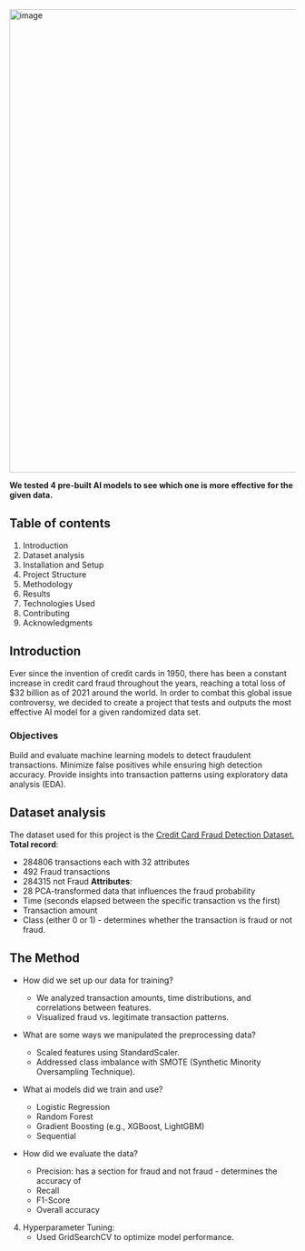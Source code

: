 <img width="815" alt="image" src="https://github.com/user-attachments/assets/4c9dfc71-05db-4a81-93a1-b80d5de7f84d" />


**We tested 4 pre-built AI models to see which one is more effective for the given data.**

## Table of contents ## 
1. Introduction
2. Dataset analysis
3. Installation and Setup
4. Project Structure
5. Methodology
6. Results
7. Technologies Used
8. Contributing
9. Acknowledgments

## Introduction ##
Ever since the invention of credit cards in 1950, there has been a constant increase in credit card fraud throughout the years, reaching a total loss of $32 billion as of 2021 around the world. In order to combat this global issue controversy, we decided to create a project that tests and outputs the most effective AI model for a given randomized data set. 

### Objectives ###
Build and evaluate machine learning models to detect fraudulent transactions.
Minimize false positives while ensuring high detection accuracy.
Provide insights into transaction patterns using exploratory data analysis (EDA).
## Dataset analysis ##
The dataset used for this project is the [Credit Card Fraud Detection Dataset.](https://www.kaggle.com/datasets/mlg-ulb/creditcardfraud)
**Total record**: 
+ 284806 transactions each with 32 attributes 
+ 492 Fraud transactions
+ 284315 not Fraud
**Attributes**: 
+ 28 PCA-transformed data that influences the fraud probability
+ Time (seconds elapsed between the specific transaction vs the first)
+ Transaction amount
+ Class (either 0 or 1) - determines whether the transaction is fraud or not fraud. 


## The Method ## 
+ How did we set up our data for training?
    -  We analyzed transaction amounts, time distributions, and correlations between features.
    -  Visualized fraud vs. legitimate transaction patterns.
  
+ What are some ways we manipulated the preprocessing data?
    - Scaled features using StandardScaler.
    - Addressed class imbalance with SMOTE (Synthetic Minority Oversampling Technique).

+ What ai models did we train and use?
    - Logistic Regression
    - Random Forest
    - Gradient Boosting (e.g., XGBoost, LightGBM)
    - Sequential

+ How did we evaluate the data?
    - Precision: has a section for fraud and not fraud - determines the accuracy of
    - Recall
    - F1-Score
    - Overall accuracy
4. Hyperparameter Tuning:
    - Used GridSearchCV to optimize model performance.
